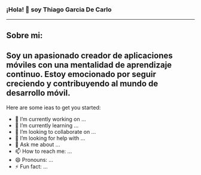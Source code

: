 ### ¡Hola! 👋 soy Thiago Garcia De Carlo
---------------------------------------------------------------------

Sobre mi:
---------------------------------------------------------------------
Soy un apasionado creador de aplicaciones móviles con una mentalidad de aprendizaje continuo. Estoy emocionado por seguir creciendo y contribuyendo al mundo de desarrollo móvil.
----------------------------------------------------------------------------------------------------------
Here are some ieas to get you started:

- 🔭 I’m currently working on ...
- 🌱 I’m currently learning ...
- 👯 I’m looking to collaborate on ...
- 🤔 I’m looking for help with ...
- 💬 Ask me about ...
- 📫 How to reach me: ...
- 😄 Pronouns: ...
- ⚡ Fun fact: ...

